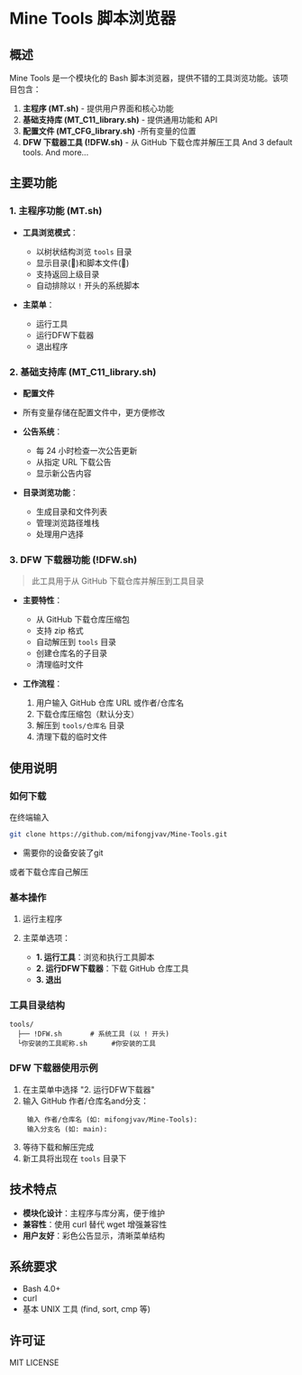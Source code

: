 # Mine Tools 脚本浏览器

## 概述

Mine Tools 是一个模块化的 Bash 脚本浏览器，提供不错的工具浏览功能。该项目包含：

1. **主程序 (MT.sh)** - 提供用户界面和核心功能
2. **基础支持库 (MT_C11_library.sh)** - 提供通用功能和 API
3. **配置文件 (MT_CFG_library.sh)** -所有变量的位置
4. **DFW 下载器工具 (!DFW.sh)** - 从 GitHub 下载仓库并解压工具
And 3 default tools.
And more...

## 主要功能

### 1. 主程序功能 (MT.sh)

- **工具浏览模式**：
  - 以树状结构浏览 `tools` 目录
  - 显示目录(📁)和脚本文件(📄)
  - 支持返回上级目录
  - 自动排除以 `!` 开头的系统脚本

- **主菜单**：
  - 运行工具
  - 运行DFW下载器
  - 退出程序

### 2. 基础支持库 (MT_C11_library.sh)

- **配置文件**
 - 所有变量存储在配置文件中，更方便修改

- **公告系统**：
  - 每 24 小时检查一次公告更新
  - 从指定 URL 下载公告
  - 显示新公告内容

- **目录浏览功能**：
  - 生成目录和文件列表
  - 管理浏览路径堆栈
  - 处理用户选择


### 3. DFW 下载器功能 (!DFW.sh)

> 此工具用于从 GitHub 下载仓库并解压到工具目录

- **主要特性**：
  - 从 GitHub 下载仓库压缩包
  - 支持 zip 格式
  - 自动解压到 `tools` 目录
  - 创建仓库名的子目录
  - 清理临时文件

- **工作流程**：
  1. 用户输入 GitHub 仓库 URL 或作者/仓库名
  2. 下载仓库压缩包（默认分支）
  3. 解压到 `tools/仓库名` 目录
  4. 清理下载的临时文件

## 使用说明

### 如何下载

在终端输入
   ```bash
   git clone https://github.com/mifongjvav/Mine-Tools.git
   ```
* 需要你的设备安装了git

或者下载仓库自己解压

### 基本操作

1. 运行主程序

2. 主菜单选项：
   - **1. 运行工具**：浏览和执行工具脚本
   - **2. 运行DFW下载器**：下载 GitHub 仓库工具
   - **3. 退出**

### 工具目录结构

```
tools/
  ├── !DFW.sh       # 系统工具 (以 ! 开头)
  └你安装的工具昵称.sh      #你安装的工具
```

### DFW 下载器使用示例

1. 在主菜单中选择 "2. 运行DFW下载器"
2. 输入 GitHub 作者/仓库名and分支：
   ```
    输入 作者/仓库名 (如: mifongjvav/Mine-Tools):
    输入分支名 (如: main):
   ```
3. 等待下载和解压完成
4. 新工具将出现在 `tools` 目录下

## 技术特点

- **模块化设计**：主程序与库分离，便于维护
- **兼容性**：使用 curl 替代 wget 增强兼容性
- **用户友好**：彩色公告显示，清晰菜单结构

## 系统要求

- Bash 4.0+
- curl
- 基本 UNIX 工具 (find, sort, cmp 等)

## 许可证

MIT LICENSE
